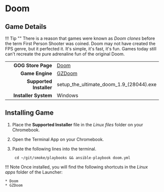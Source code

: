 # Doom

## Game Details

!!! Tip ""
    There is a reason that games were known as *Doom clones* before the term First Person Shooter was coined.  Doom may not have created the FPS genre, but it perfected it.  It's simple, it's fast, it's fun.  Games today still can't recreate the pure adrenaline fun of the original Doom.

|  |  |
|--:|:--|
| **GOG Store Page** | [Doom](https://www.gog.com/en/game/doom_1993) |
| **Game Engine** | [GZDoom](https://zdoom.org/index) |
| **Supported Installer** | setup_the_ultimate_doom_1.9_(28044).exe |
| **Installer System** | Windows |

## Installing Game
1. Place the **Supported Installer** file in the *Linux files* folder on your Chromebook.
1. Open the Terminal App on your Chromebook.
1. Paste the following lines into the terminal.

        cd ~/git/smoke/playbooks && ansible-playbook doom.yml
   
!!! Note
    Once installed, you will find the following shortcuts in the *Linux apps* folder of the Launcher:
    
    * Doom
    * GZDoom